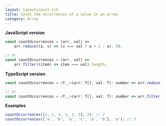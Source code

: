 ```yaml
---
layout: layouts/post.njk
title: Count the occurrences of a value in an array
category: Array
---
```


**JavaScript version**

```js
const countOccurrences = (arr, val) =>
	arr.reduce((a, v) => (v === val ? a + 1 : a), 0);

// Or
const countOccurrences = (arr, val) =>
	arr.filter((item) => item === val).length;
```

**TypeScript version**

```js
const countOccurrences = <T,_>(arr: T[], val: T): number => arr.reduce((a, v) => (v === val ? a + 1 : a), 0);

// Or
const countOccurrences = <T,_>(arr: T[], val: T): number => arr.filter((item) => item === val).length;
```

**Examples**

```js
countOccurrences([2, 1, 3, 3, 2, 3], 2); // 2
countOccurrences(['a', 'b', 'a', 'c', 'a', 'b'], 'a'); // 3
```
